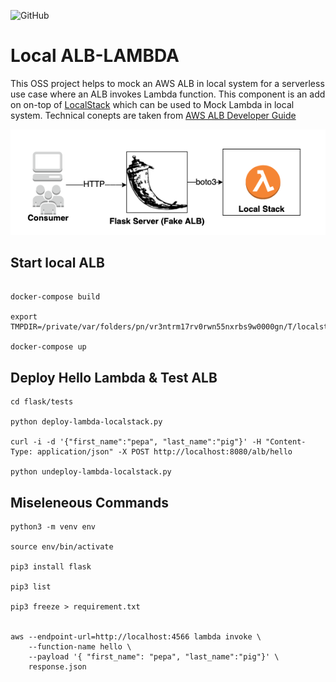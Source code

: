 ![GitHub](https://img.shields.io/github/license/subratamazumder/local-alb-lambda?style=for-the-badge)

# Local ALB-LAMBDA

This OSS project helps to mock an AWS ALB in local system for a serverless use case where an ALB invokes Lambda function. This component is an add on on-top of [LocalStack](https://github.com/localstack/localstack) which can be used to Mock Lambda in local system. 
Technical conepts are taken from [AWS ALB Developer Guide](https://docs.aws.amazon.com/elasticloadbalancing/latest/application/lambda-functions.html)

![Design](alb-local-hld.png)

## Start local ALB
```console

docker-compose build

export TMPDIR=/private/var/folders/pn/vr3ntrm17rv0rwn55nxrbs9w0000gn/T/localstack

docker-compose up
```

## Deploy Hello Lambda & Test ALB
```console
cd flask/tests

python deploy-lambda-localstack.py

curl -i -d '{"first_name":"pepa", "last_name":"pig"}' -H "Content-Type: application/json" -X POST http://localhost:8080/alb/hello

python undeploy-lambda-localstack.py
```

## Miseleneous Commands

```console
python3 -m venv env

source env/bin/activate

pip3 install flask

pip3 list

pip3 freeze > requirement.txt


aws --endpoint-url=http://localhost:4566 lambda invoke \
    --function-name hello \
    --payload '{ "first_name": "pepa", "last_name":"pig"}' \
    response.json
```

